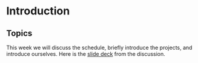 # Introduction

## Topics

This week we will discuss the schedule, briefly introduce the projects, and 
introduce ourselves. Here is the [slide deck](https://docs.google.com/presentation/d/1Mg_bGduuyuRBkzqUTCPxA8u4BCdY_Dtqh3X4wRcWmbA) from the discussion.

